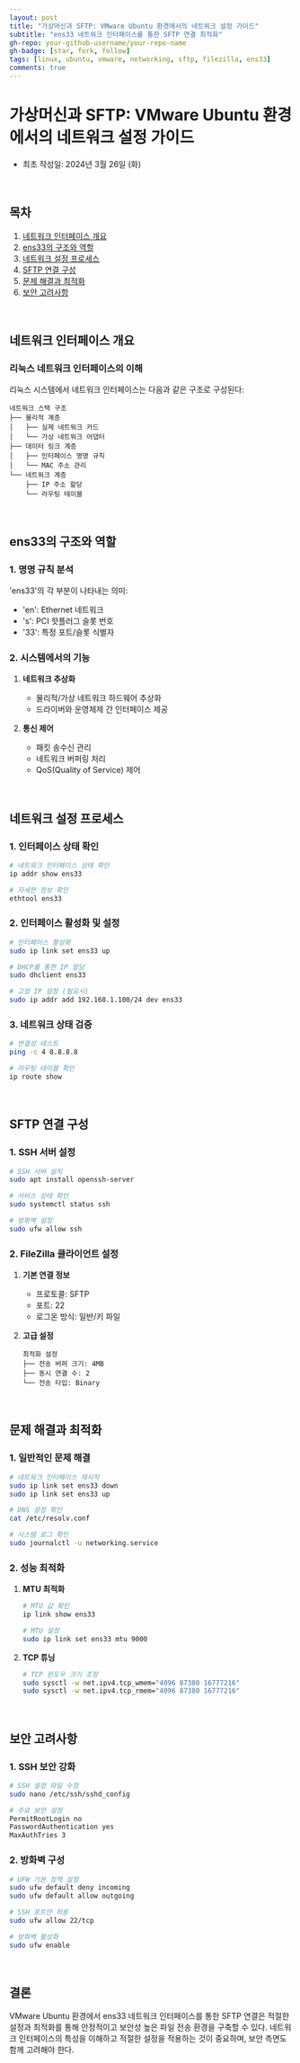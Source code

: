 ```yaml
---
layout: post
title: "가상머신과 SFTP: VMware Ubuntu 환경에서의 네트워크 설정 가이드"
subtitle: "ens33 네트워크 인터페이스를 통한 SFTP 연결 최적화"
gh-repo: your-github-username/your-repo-name
gh-badge: [star, fork, follow]
tags: [linux, ubuntu, vmware, networking, sftp, filezilla, ens33]
comments: true
---
```


# 가상머신과 SFTP: VMware Ubuntu 환경에서의 네트워크 설정 가이드
- 최초 작성일: 2024년 3월 26일 (화)

<br/>

## 목차
1. [네트워크 인터페이스 개요](#네트워크-인터페이스-개요)
2. [ens33의 구조와 역할](#ens33의-구조와-역할)
3. [네트워크 설정 프로세스](#네트워크-설정-프로세스)
4. [SFTP 연결 구성](#sftp-연결-구성)
5. [문제 해결과 최적화](#문제-해결과-최적화)
6. [보안 고려사항](#보안-고려사항)

<br/>

## 네트워크 인터페이스 개요

### 리눅스 네트워크 인터페이스의 이해
리눅스 시스템에서 네트워크 인터페이스는 다음과 같은 구조로 구성된다:

```plaintext
네트워크 스택 구조
├── 물리적 계층
│   ├── 실제 네트워크 카드
│   └── 가상 네트워크 어댑터
├── 데이터 링크 계층
│   ├── 인터페이스 명명 규칙
│   └── MAC 주소 관리
└── 네트워크 계층
    ├── IP 주소 할당
    └── 라우팅 테이블
```

<br/>

## ens33의 구조와 역할

### 1. 명명 규칙 분석
'ens33'의 각 부분이 나타내는 의미:
- 'en': Ethernet 네트워크
- 's': PCI 핫플러그 슬롯 번호
- '33': 특정 포트/슬롯 식별자

### 2. 시스템에서의 기능
1. **네트워크 추상화**
   - 물리적/가상 네트워크 하드웨어 추상화
   - 드라이버와 운영체제 간 인터페이스 제공

2. **통신 제어**
   - 패킷 송수신 관리
   - 네트워크 버퍼링 처리
   - QoS(Quality of Service) 제어

<br/>

## 네트워크 설정 프로세스

### 1. 인터페이스 상태 확인

```bash
# 네트워크 인터페이스 상태 확인
ip addr show ens33

# 자세한 정보 확인
ethtool ens33
```

### 2. 인터페이스 활성화 및 설정

```bash
# 인터페이스 활성화
sudo ip link set ens33 up

# DHCP를 통한 IP 할당
sudo dhclient ens33

# 고정 IP 설정 (필요시)
sudo ip addr add 192.168.1.100/24 dev ens33
```

### 3. 네트워크 상태 검증

```bash
# 연결성 테스트
ping -c 4 8.8.8.8

# 라우팅 테이블 확인
ip route show
```

<br/>

## SFTP 연결 구성

### 1. SSH 서버 설정

```bash
# SSH 서버 설치
sudo apt install openssh-server

# 서비스 상태 확인
sudo systemctl status ssh

# 방화벽 설정
sudo ufw allow ssh
```

### 2. FileZilla 클라이언트 설정
1. **기본 연결 정보**
   - 프로토콜: SFTP
   - 포트: 22
   - 로그온 방식: 일반/키 파일

2. **고급 설정**
   
   ```plaintext
   최적화 설정
   ├── 전송 버퍼 크기: 4MB
   ├── 동시 연결 수: 2
   └── 전송 타입: Binary
   ```

<br/>

## 문제 해결과 최적화

### 1. 일반적인 문제 해결

```bash
# 네트워크 인터페이스 재시작
sudo ip link set ens33 down
sudo ip link set ens33 up

# DNS 설정 확인
cat /etc/resolv.conf

# 시스템 로그 확인
sudo journalctl -u networking.service
```

### 2. 성능 최적화
1. **MTU 최적화**

   ```bash
   # MTU 값 확인
   ip link show ens33

   # MTU 설정
   sudo ip link set ens33 mtu 9000
   ```

2. **TCP 튜닝**
   
   ```bash
   # TCP 윈도우 크기 조정
   sudo sysctl -w net.ipv4.tcp_wmem="4096 87380 16777216"
   sudo sysctl -w net.ipv4.tcp_rmem="4096 87380 16777216"
   ```

<br/>

## 보안 고려사항

### 1. SSH 보안 강화

```bash
# SSH 설정 파일 수정
sudo nano /etc/ssh/sshd_config

# 주요 보안 설정
PermitRootLogin no
PasswordAuthentication yes
MaxAuthTries 3
```

### 2. 방화벽 구성

```bash
# UFW 기본 정책 설정
sudo ufw default deny incoming
sudo ufw default allow outgoing

# SSH 포트만 허용
sudo ufw allow 22/tcp

# 방화벽 활성화
sudo ufw enable
```

<br/>

## 결론
VMware Ubuntu 환경에서 ens33 네트워크 인터페이스를 통한 SFTP 연결은 적절한 설정과 최적화를 통해 안정적이고 보안성 높은 파일 전송 환경을 구축할 수 있다. 네트워크 인터페이스의 특성을 이해하고 적절한 설정을 적용하는 것이 중요하며, 보안 측면도 함께 고려해야 한다.

